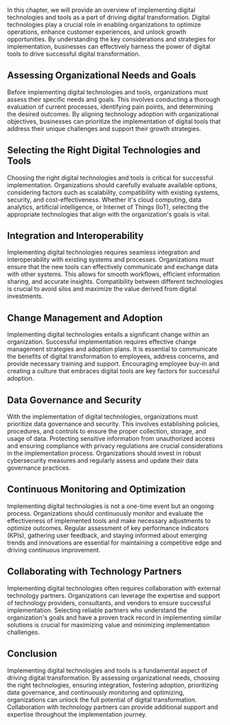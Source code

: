 
In this chapter, we will provide an overview of implementing digital technologies and tools as a part of driving digital transformation. Digital technologies play a crucial role in enabling organizations to optimize operations, enhance customer experiences, and unlock growth opportunities. By understanding the key considerations and strategies for implementation, businesses can effectively harness the power of digital tools to drive successful digital transformation.

## Assessing Organizational Needs and Goals

Before implementing digital technologies and tools, organizations must assess their specific needs and goals. This involves conducting a thorough evaluation of current processes, identifying pain points, and determining the desired outcomes. By aligning technology adoption with organizational objectives, businesses can prioritize the implementation of digital tools that address their unique challenges and support their growth strategies.

## Selecting the Right Digital Technologies and Tools

Choosing the right digital technologies and tools is critical for successful implementation. Organizations should carefully evaluate available options, considering factors such as scalability, compatibility with existing systems, security, and cost-effectiveness. Whether it's cloud computing, data analytics, artificial intelligence, or Internet of Things (IoT), selecting the appropriate technologies that align with the organization's goals is vital.

## Integration and Interoperability

Implementing digital technologies requires seamless integration and interoperability with existing systems and processes. Organizations must ensure that the new tools can effectively communicate and exchange data with other systems. This allows for smooth workflows, efficient information sharing, and accurate insights. Compatibility between different technologies is crucial to avoid silos and maximize the value derived from digital investments.

## Change Management and Adoption

Implementing digital technologies entails a significant change within an organization. Successful implementation requires effective change management strategies and adoption plans. It is essential to communicate the benefits of digital transformation to employees, address concerns, and provide necessary training and support. Encouraging employee buy-in and creating a culture that embraces digital tools are key factors for successful adoption.

## Data Governance and Security

With the implementation of digital technologies, organizations must prioritize data governance and security. This involves establishing policies, procedures, and controls to ensure the proper collection, storage, and usage of data. Protecting sensitive information from unauthorized access and ensuring compliance with privacy regulations are crucial considerations in the implementation process. Organizations should invest in robust cybersecurity measures and regularly assess and update their data governance practices.

## Continuous Monitoring and Optimization

Implementing digital technologies is not a one-time event but an ongoing process. Organizations should continuously monitor and evaluate the effectiveness of implemented tools and make necessary adjustments to optimize outcomes. Regular assessment of key performance indicators (KPIs), gathering user feedback, and staying informed about emerging trends and innovations are essential for maintaining a competitive edge and driving continuous improvement.

## Collaborating with Technology Partners

Implementing digital technologies often requires collaboration with external technology partners. Organizations can leverage the expertise and support of technology providers, consultants, and vendors to ensure successful implementation. Selecting reliable partners who understand the organization's goals and have a proven track record in implementing similar solutions is crucial for maximizing value and minimizing implementation challenges.

## Conclusion

Implementing digital technologies and tools is a fundamental aspect of driving digital transformation. By assessing organizational needs, choosing the right technologies, ensuring integration, fostering adoption, prioritizing data governance, and continuously monitoring and optimizing, organizations can unlock the full potential of digital transformation. Collaboration with technology partners can provide additional support and expertise throughout the implementation journey.
